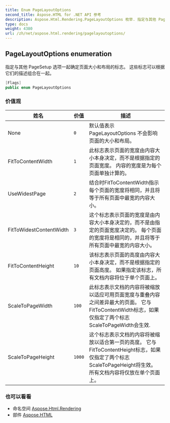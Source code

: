 ```yaml
---
title: Enum PageLayoutOptions
second_title: Aspose.HTML for .NET API 参考
description: Aspose.Html.Rendering.PageLayoutOptions 枚举. 指定与其他 PageSetup 选项一起确定页面大小和布局的标志 这些标志可以根据它们的描述组合在一起
type: docs
weight: 4380
url: /zh/net/aspose.html.rendering/pagelayoutoptions/
---
```

## PageLayoutOptions enumeration

指定与其他 PageSetup 选项一起确定页面大小和布局的标志。 这些标志可以根据它们的描述组合在一起。

```csharp
[Flags]
public enum PageLayoutOptions
```

### 价值观

| 姓名 | 价值 | 描述 |
| --- | --- | --- |
| None | `0` | 默认值表示 PageLayoutOptions 不会影响页面的大小和布局。 |
| FitToContentWidth | `1` | 此标志表示页面的宽度由内容大小本身决定，而不是根据指定的页面宽度。 内容的宽度是为每个页面单独计算的。 |
| UseWidestPage | `2` | 结合时FitToContentWidth指示每个页面的宽度将相同，并且将等于所有页面中最宽的内容大小。 |
| FitToWidestContentWidth | `3` | 这个标志表示页面的宽度是由内容大小本身决定的，而不是由指定的页面宽度决定的。 每个页面的宽度将是相同的，并且将等于所有页面中最宽的内容大小。 |
| FitToContentHeight | `10` | 该标志表示页面的高度由内容大小本身决定，而不是根据指定的页面高度。 如果指定该标志，所有文档内容将位于单个页面上。 |
| ScaleToPageWidth | `100` | 此标志表示文档的内容将被缩放以适应可用页面宽度与重叠内容之间差异最大的页面。 它与FitToContentWidth标志，如果仅指定了两个标志ScaleToPageWidth会生效. |
| ScaleToPageHeight | `1000` | 这个标志表示文档的内容将被缩放以适合第一页的高度。 它与FitToContentHeight标志，如果仅指定了两个标志ScaleToPageHeight将生效。 所有文档内容将仅放在单个页面上。 |

### 也可以看看

* 命名空间 [Aspose.Html.Rendering](../../aspose.html.rendering/)
* 部件 [Aspose.HTML](../../)


